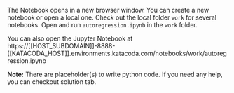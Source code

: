 The Notebook opens in a new browser window. You can create a new notebook or open a local one. Check out the local folder `work` for several notebooks. Open and run `autoregression.ipynb` in the `work` folder.

You can also open the Jupyter Notebook at https://[[HOST_SUBDOMAIN]]-8888-[[KATACODA_HOST]].environments.katacoda.com/notebooks/work/autoregression.ipynb

**Note:**
There are placeholder(s) to write python code. If you need any help, you can checkout solution tab.